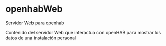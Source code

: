 # openhabWeb
Servidor Web para openhab

Contenido del servidor Web que interactua con openHAB para mostrar los datos de una instalación personal

